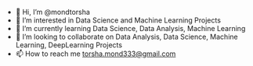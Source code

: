 - 👋 Hi, I’m @mondtorsha
- 👀 I’m interested in Data Science and Machine Learning Projects
- 🌱 I’m currently learning Data Science, Data Analysis, Machine Learning
- 💞️ I’m looking to collaborate on Data Analysis, Data Science, Machine Learning, DeepLearning Projects
- 📫 How to reach me torsha.mond333@gmail.com

<!---
mondtorsha/mondtorsha is a ✨ special ✨ repository because its `README.md` (this file) appears on your GitHub profile.
You can click the Preview link to take a look at your changes.
--->
